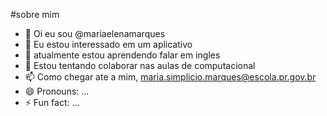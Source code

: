 #sobre mim

- 👋 Oi eu sou @mariaelenamarques
- 👀 Eu estou interessado em um aplicativo
- 🌱 atualmente estou aprendendo falar em ingles
- 💞️ Estou tentando colaborar nas aulas de computacional
- 📫 Como chegar ate a mim, maria.simplicio.marques@escola.pr.gov.br
- 😄 Pronouns: ...
- ⚡  Fun fact: ...

<!---
mariaelenamarques/mariaelenamarques is a ✨ special ✨ repository because its `README.md` (this file) appears on your GitHub profile.
You can click the Preview link to take a look at your changes.
--->
